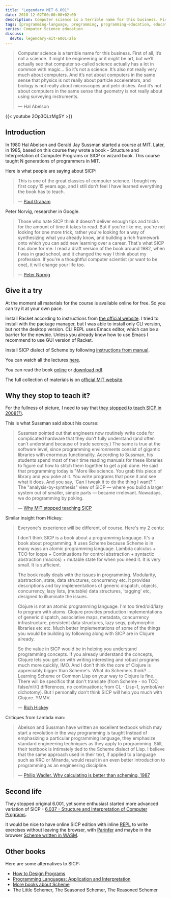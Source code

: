 ```yaml
---
title: "Legendary MIT 6.001"
date: 2018-12-02T00:00:00+02:00
description: Computer science is a terrible name for this business. First of all, it’s not a science. It might be engineering or it might be art, but we’ll actually see that computer so-called science actually has a lot in common with magic…
tags: [programming-language, programming, programming-education, education]
series: Computer Science education
discuss:
  devto: legendary-mit-6001-2l6
---
```


> Computer science is a terrible name for this business. First of all, it’s not a science. It might be engineering or it might be art, but we’ll actually see that computer so-called science actually has a lot in common with magic… So it’s not a science. It’s also not really very much about computers. And it’s not about computers in the same sense that physics is not really about particle accelerators, and biology is not really about microscopes and petri dishes. And it’s not about computers in the same sense that geometry is not really about using surveying instruments.
>
> — Hal Abelson

{{< youtube 2Op3QLzMgSY >}}

## Introduction

In 1980 Hal Abelson and Gerald Jay Sussman started a course at MIT. Later, in 1985, based on this course they wrote a book - Structure and Interpretation of Computer Programs or SICP or wizard book. This course taught N generations of programmers in MIT.

Here is what people are saying about SICP:

> This is one of the great classics of computer science. I bought my first copy 15 years ago, and I still don’t feel I have learned everything the book has to teach.
>
> — [Paul Graham](https://www.amazon.com/gp/customer-reviews/R3G05B1TQ5XGZP/ref=cm_cr_srp_d_rvw_ttl?ie=UTF8&ASIN=0262011530)

Peter Norvig, researcher in Google.

> Those who hate SICP think it doesn't deliver enough tips and tricks for the amount of time it takes to read. But if you're like me, you're not looking for one more trick, rather you're looking for a way of synthesizing what you already know, and building a rich framework onto which you can add new learning over a career. That's what SICP has done for me. I read a draft version of the book around 1982, when I was in grad school, and it changed the way I think about my profession. If you're a thoughtful computer scientist (or want to be one), it will change your life too.
>
> — [Peter Norvig](https://www.amazon.com/gp/customer-reviews/R403HR4VL71K8/ref=cm_cr_srp_d_rvw_ttl?ie=UTF8&ASIN=0262011530)

## Give it a try

At the moment all materials for the course is available online for free. So you can try it at your own pace.

Install Racket according to instructions from [the official website](https://download.racket-lang.org/). I tried to install with the package manager, but I was able to install only CLI version, but not the desktop version. CLI REPL uses Emacs editor, which can be a barrier for the newbie. Unless you already know how to use Emacs I recommend to use GUI version of Racket.

Install SICP dialect of Scheme by following [instructions from manual](https://docs.racket-lang.org/sicp-manual/).

You can watch all the lectures [here](https://www.youtube.com/watch?v=2Op3QLzMgSY&list=PLE18841CABEA24090).

You can read the book [online](http://sarabander.github.io/sicp/) or [download pdf](http://web.mit.edu/alexmv/6.S184/sicp.pdf).

The full collection of materials is on [official MIT website](https://ocw.mit.edu/courses/electrical-engineering-and-computer-science/6-001-structure-and-interpretation-of-computer-programs-spring-2005/).

## Why they stop to teach it?

For the fullness of picture, I need to say that [they stopped to teach SICP in 2008(?)](https://mitadmissions.org/blogs/entry/the_end_of_an_era_1/).

This is what Sussman said about his course:

> Sussman pointed out that engineers now routinely write code for complicated hardware that they don’t fully understand (and often can’t understand because of trade secrecy.) The same is true at the software level, since programming environments consist of gigantic libraries with enormous functionality. According to Sussman, his students spend most of their time reading manuals for these libraries to figure out how to stitch them together to get a job done. He said that programming today is "More like science. You grab this piece of library and you poke at it. You write programs that poke it and see what it does. And you say, 'Can I tweak it to do the thing I want?'". The "analysis-by-synthesis" view of SICP — where you build a larger system out of smaller, simple parts — became irrelevant. Nowadays, we do programming by poking.
>
> — [Why MIT stopped teaching SICP](https://web.archive.org/web/20160504164044/http://www.posteriorscience.net/?p=206)

Similar insight from Hickey:

> Everyone's experience will be different, of course. Here's my 2 cents:
>
> I don't think SICP is a book about a programming language. It's a book about programming. It uses Scheme because Scheme is in many ways an atomic programming language. Lambda calculus + TCO for loops + Continuations for control abstraction + syntactic abstraction (macros) + mutable state for when you need it. It is very small. It is sufficient.
>
> The book really deals with the issues in programming. Modularity, abstraction, state, data structures, concurrency etc. It provides descriptions and toy implementations of generic dispatch, objects, concurrency, lazy lists, (mutable) data structures, 'tagging' etc, designed to illuminate the issues.
>
> Clojure is not an atomic programming language. I'm too tired/old/lazy to program with atoms. Clojure provides production implementations of generic dispatch, associative maps, metadata, concurrency infrastructure, persistent data structures, lazy seqs, polymorphic libraries etc etc. Much better implementations of some of the things you would be building by following along with SICP are in Clojure already.
>
> So the value in SICP would be in helping you understand programming concepts. If you already understand the concepts, Clojure lets you get on with writing interesting and robust programs much more quickly, IMO. And I don't think the core of Clojure is appreciably bigger than Scheme's. What do Schemers think?
> ...
> Learning Scheme or Common Lisp on your way to Clojure is fine. There will be specifics that don't translate (from Scheme - no TCO, false/nil/() differences, no continuations; from CL - Lisp-1, symbol/var dichotomy). But I personally don't think SICP will help you much with Clojure. YMMV.
>
> — [Rich Hickey](https://groups.google.com/forum/#!topic/clojure/jyOuJFukpmE)

Critiques from Lambda man:

> Abelson and Sussman have written an excellent textbook which may start a revolution in the way programming is taught Instead of emphasizing a particular programming language, they emphasize standard engineering techniques as they apply to programming. Still, their textbook is intimately tied to the Scheme dialect of Lisp. I believe that the same approach used in their text, if applied to a language such as KRC or Miranda, would result in an even better introduction to programming as an engineering discipline.
>
> — [Philip Wadler. Why calculating is better than scheming, 1987](https://www.cs.kent.ac.uk/people/staff/dat/miranda/wadler87.pdf)

## Second life

They stopped original 6.001, yet some enthusiast started more advanced variation of SICP - [6.037 - Structure and Interpretation of Computer Programs](http://web.mit.edu/alexmv/6.S184/).

It would be nice to have online SICP edition with inline [REPL](https://repl.it) to write exercises without leaving the browser, with [Parinfer](https://shaunlebron.github.io/parinfer/) and maybe in the browser [Scheme written in WASM](https://github.com/google/schism).

## Other books

Here are some alternatives to SICP:

- [How to Design Programs](https://www.htdp.org/)
- [Programming Languages: Application and Interpretation](https://cs.brown.edu/~sk/Publications/Books/ProgLangs/2007-04-26/)
- [More books about Scheme](https://racket-lang.org/books.html)
- The Little Schemer, The Seasoned Schemer, The Reasoned Schemer
